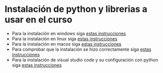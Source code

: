 # Instalación de python y librerias a usar en el curso

- Para la instalación en windows siga [estas instrucciones](./python_windows_setup.md)
- Para la instalación en linux siga [estas instrucciones](./python_linux_setup.md)
- Para la instalación en macos siga [estas instrucciones](./python_macos_setup.md)
- Para comprobar que la instalación se hizo correctamente siga [estas instrucciones](./setup_test.md)
- Para la instalación de visual studio code y su configuración con python siga [estas instrucciones](./vs_code_setup.md)
